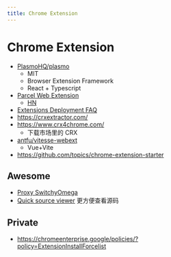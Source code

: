 ```yaml
---
title: Chrome Extension
---
```


# Chrome Extension

- [PlasmoHQ/plasmo](https://github.com/PlasmoHQ/plasmo)
  - MIT
  - Browser Extension Framework
  - React + Typescript
- [Parcel Web Extension](https://parceljs.org/recipes/web-extension/)
  - [HN](https://news.ycombinator.com/item?id=31609896)
- [Extensions Deployment FAQ](https://www.chromium.org/developers/extensions-deployment-faq)
- https://crxextractor.com/
- https://www.crx4chrome.com/
  - 下载市场里的 CRX
- [antfu/vitesse-webext](https://github.com/antfu/vitesse-webext)
  - Vue+Vite
- https://github.com/topics/chrome-extension-starter

## Awesome

- [Proxy SwitchyOmega](https://chrome.google.com/webstore/detail/proxy-switchyomega/padekgcemlokbadohgkifijomclgjgif)
- [Quick source viewer](https://chrome.google.com/webstore/detail/quick-source-viewer/cfmcghennfbpmhemnnfjhkdmnbidpanb/related)
  更方便查看源码

## Private

- https://chromeenterprise.google/policies/?policy=ExtensionInstallForcelist

